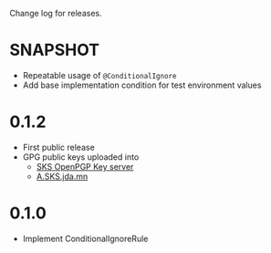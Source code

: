 Change log for releases.

# SNAPSHOT

* Repeatable usage of `@ConditionalIgnore`
* Add base implementation condition for test environment values 

# 0.1.2

* First public release
* GPG public keys uploaded into 
  * [SKS OpenPGP Key server](http://keys.gnupg.net)
  * [A.SKS.jda.mn](http://pool.sks-keyservers.net)

# 0.1.0

* Implement ConditionalIgnoreRule
